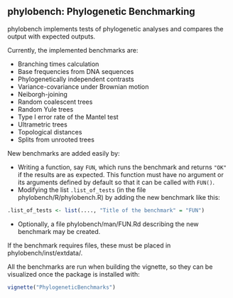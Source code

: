 ## phylobench: Phylogenetic Benchmarking

phylobench implements tests of phylogenetic analyses and compares the output with expected outputs.

Currently, the implemented benchmarks are:

- Branching times calculation
- Base frequencies from DNA sequences
- Phylogenetically independent contrasts
- Variance-covariance under Brownian motion
- Neiborgh-joining
- Random coalescent trees
- Random Yule trees
- Type I error rate of the Mantel test
- Ultrametric trees
- Topological distances
- Splits from unrooted trees

New benchmarks are added easily by:

- Writing a function, say `FUN`, which runs the benchmark and returns `"OK"` if the results are as expected. This function must have no argument or its arguments defined by default so that it can be called with `FUN()`.
- Modifying the list `.list_of_tests` (in the file phylobench/R/phylobench.R) by adding the new benchmark like this:
```r
.list_of_tests <- list(...., "Title of the benchmark" = "FUN")
```
- Optionally, a file phylobench/man/FUN.Rd describing the new benchmark may be created.

If the benchmark requires files, these must be placed in phylobench/inst/extdata/.

All the benchmarks are run when building the vignette, so they can be visualized once the package is installed with:

```r
vignette("PhylogeneticBenchmarks")
```
